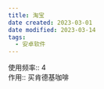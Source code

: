```yaml
---
title: 淘宝
date created: 2023-03-01
date modified: 2023-03-14
tags:
  - 安卓软件
---
```


使用频率:: 4  
作用:: 买肯德基咖啡
